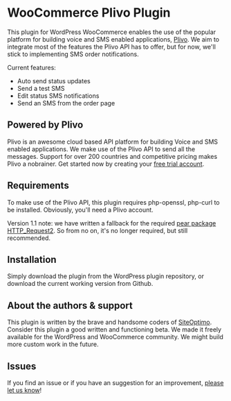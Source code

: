 WooCommerce Plivo Plugin
========================
This plugin for WordPress WooCommerce enables the use of the popular platform for building voice and SMS enabled applications, [Plivo](http://www.plivo.com/?utm_source=plivo-plugin&utm_medium=github&utm_campaign=siteoptimo). We aim to integrate most of the features the Plivo API has to offer, but for now, we'll stick to implementing SMS order notifications.

Current features:
* Auto send status updates
* Send a test SMS
* Edit status SMS notifications
* Send an SMS from the order page

Powered by Plivo
----------------
Plivo is an awesome cloud based API platform for building Voice and SMS enabled applications. We make use of the Plivo API to send all the messages.
Support for over 200 countries and competitive pricing makes Plivo a nobrainer.
Get started now by creating your [free trial account](https://manage.plivo.com/accounts/register/?utm_source=plivo-plugin&utm_medium=wordpress&utm_campaign=siteoptimo).


Requirements
------------
To make use of the Plivo API, this plugin requires php-openssl, php-curl to be installed. Obviously, you'll need a Plivo account.

Version 1.1 note: we have written a fallback for the required [pear package HTTP_Request2](https://github.com/pear/HTTP_Request2). So from no on, it's no longer required, but still recommended.

Installation
------------
Simply download the plugin from the WordPress plugin repository, or download the current working version from Github.

About the authors & support
---------------------------
This plugin is written by the brave and handsome coders of [SiteOptimo](http://www.siteoptimo.com/?utm_source=plivo-plugin&utm_medium=github&utm_campaign=wcp).
Consider this plugin a good written and functioning beta. We made it freely available for the WordPress and WooCommerce community. We might build more custom work in the future.

Issues
------
If you find an issue or if you have an suggestion for an improvement, [please let us know](https://github.com/siteoptimo/woocommerce-plivo/issues/new)!
